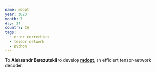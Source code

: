 ```yaml
---
name: mdopt
year: 2023
month: 7
day: 24
country: CA
tags:
  - error correction
  - tensor network
  - python
---
```

To **Aleksandr Berezutskii** to develop **[mdopt](https://github.com/quicophy/mdopt)**, an efficient tensor-network decoder.
